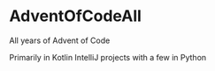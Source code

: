 # AdventOfCodeAll
All years of Advent of Code

Primarily in Kotlin IntelliJ projects with a few in Python
